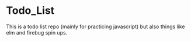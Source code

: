 # Todo_List
This is a todo list repo (mainly for practicing javascript) but also things like elm and firebug spin ups.
